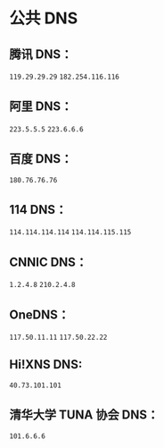 # 公共 DNS

## 腾讯 DNS：

`119.29.29.29`
`182.254.116.116`

## 阿里 DNS：

`223.5.5.5`
`223.6.6.6`

## 百度 DNS：

`180.76.76.76`

## 114 DNS：

`114.114.114.114`
`114.114.115.115`

## CNNIC DNS：

`1.2.4.8`
`210.2.4.8`

## OneDNS：

`117.50.11.11`
`117.50.22.22`

## Hi!XNS DNS:

`40.73.101.101`

## 清华大学 TUNA 协会 DNS：

`101.6.6.6`
